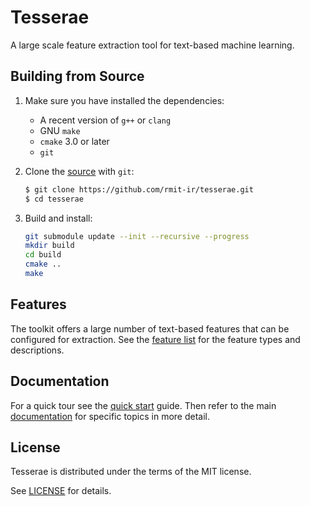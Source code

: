 # Tesserae
A large scale feature extraction tool for text-based machine learning.

## Building from Source
1. Make sure you have installed the dependencies:

    * A recent version of `g++` or `clang`
    * GNU `make`
    * `cmake` 3.0 or later
    * `git`

2. Clone the [source] with `git`:

    ```sh
    $ git clone https://github.com/rmit-ir/tesserae.git
    $ cd tesserae
    ```

[source]: https://github.com/rmit-ir/tesserae

3. Build and install:

    ```sh
    git submodule update --init --recursive --progress
    mkdir build
    cd build
    cmake ..
    make
    ```

## Features
The toolkit offers a large number of text-based features that can be configured
for extraction. See the [feature list](doc/features.md) for the feature types
and descriptions.

## Documentation
For a quick tour see the [quick start](doc/quick-start.md) guide. Then refer to
the main [documentation](doc/index.md) for specific topics in more detail.

## License
[license]: #license

Tesserae is distributed under the terms of the MIT license.

See [LICENSE](LICENSE) for details.
